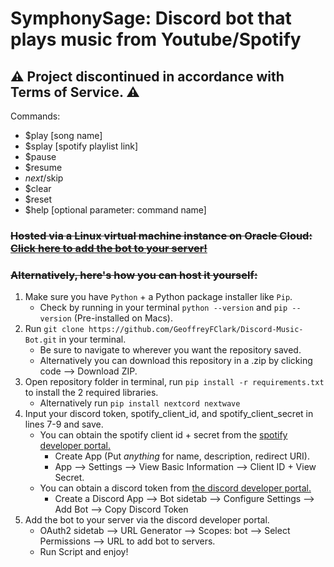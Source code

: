 # SymphonySage: Discord bot that plays music from Youtube/Spotify
## :warning: Project discontinued in accordance with Terms of Service. :warning:

Commands:
- $play [song name]
- $splay [spotify playlist link] 
- $pause 
- $resume 
- $next/$skip 
- $clear 
- $reset
- $help [optional parameter: command name]

### ~~Hosted via a Linux virtual machine instance on Oracle Cloud:~~ [~~Click here to add the bot to your server!~~](https://discord.com/api/oauth2/authorize?client_id=1103073658865451139&permissions=40667471806016&scope=bot)<br>
### ~~Alternatively, here's how you can host it yourself:~~
1. Make sure you have `Python` + a Python package installer like `Pip`.
     - Check by running in your terminal `python --version` and `pip --version` (Pre-installed on Macs).
2. Run `git clone https://github.com/GeoffreyFClark/Discord-Music-Bot.git` in your terminal.
     - Be sure to navigate to wherever you want the repository saved. 
     - Alternatively you can download this repository in a .zip by clicking code --> Download ZIP.
3. Open repository folder in terminal, run `pip install -r requirements.txt` to install the 2 required libraries.
     - Alternatively run `pip install nextcord nextwave`
4. Input your discord token, spotify_client_id, and spotify_client_secret in lines 7-9 and save. 
     - You can obtain the spotify client id + secret from the [spotify developer portal.](https://developer.spotify.com/dashboard)
          - Create App (Put <i>anything</i> for name, description, redirect URI).
          - App --> Settings --> View Basic Information --> Client ID + View Secret.
     - You can obtain a discord token from [the discord developer portal.](https://discord.com/developers/applications)<br>
          - Create a Discord App --> Bot sidetab --> Configure Settings --> Add Bot --> Copy Discord Token<br>
5. Add the bot to your server via the discord developer portal.</br>
    - OAuth2 sidetab --> URL Generator --> Scopes: bot --> Select Permissions --> URL to add bot to servers.<br>
    - Run Script and enjoy!
